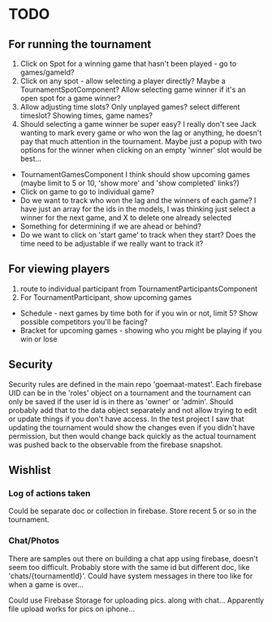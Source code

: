 # TODO

## For running the tournament

1. Click on Spot for a winning game that hasn't been played - go to games/gameId?
2. Click on any spot - allow selecting a player directly?  Maybe a TournamentSpotComponent?  Allow selecting game winner if it's an open spot for a game winner?
3. Allow adjusting time slots?  Only unplayed games?  select different timeslot?  Showing times, game names?
4. Should selecting a game winner be super easy?   I really don't see Jack wanting to mark every game or who won the lag or anything, he doesn't pay that much attention in the tournament.  Maybe just a popup with two options for the winner when clicking on an empty 'winner' slot would be best...

* TournamentGamesComponent I think should show upcoming games (maybe limit to 5 or 10, 'show more' and 'show completed' links?)
* Click on game to go to individual game?
* Do we want to track who won the lag and the winners of each game?  I have just an array for the ids in the models, I was thinking just select a winner for the next game, and X to delete one already selected
* Something for determining if we are ahead or behind?
* Do we want to click on 'start game' to track when they start?  Does the time need to be adjustable if we really want to track it?

## For viewing players

1. route to individual participant from TournamentParticipantsComponent
2. For TournamentParticipant, show upcoming games
  * Schedule - next games by time both for if you win or not, limit 5?  Show possible competitors you'll be facing?
  * Bracket for upcoming games - showing who you might be playing if you win or lose

## Security

Security rules are defined in the main repo 'goemaat-matest'.  Each firebase UID can be in the 'roles' object on a tournament and the tournament can only be saved if the user id is in there as 'owner' or 'admin'.  Should probably add that to the 
data object separately and not allow trying to edit or update things if you don't have access.  In the test project I saw that updating the tournament would show the changes even if you didn't have permission, but then would change back quickly as the actual tournament was pushed back to the observable from the firebase snapshot.

## Wishlist

### Log of actions taken

Could be separate doc or collection in firebase.  Store recent 5 or so in the tournament.

### Chat/Photos

There are samples out there on building a chat app using firebase, doesn't seem too difficult.  Probably store
with the same id but different doc, like 'chats/{tournamentId}'.  Could have system messages in there too
like for when a game is over...

Could use Firebase Storage for uploading pics. along with chat...  Apparently file upload works for pics on iphone...
